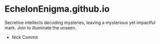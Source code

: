 # EchelonEnigma.github.io
 Secretive intellects decoding mysteries, leaving a mysterious yet impactful mark. Join to illuminate the unseen.

- Nick Commit
